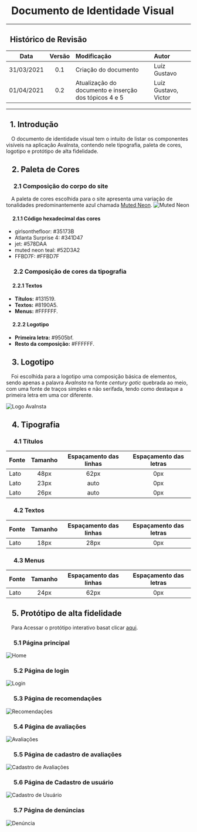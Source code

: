 # &ensp;Documento de Identidade Visual
---

## &ensp;Histórico de Revisão

 Data | Versão | Modificação | Autor             
 :---: | :---: | :--- | :---
 31/03/2021 | 0.1 | Criação do documento | Luíz Gustavo
 01/04/2021 | 0.2 | Atualização do documento e inserção dos tópicos 4 e 5 | Luíz Gustavo, Victor

 ---

 ## &ensp;1. Introdução

 &emsp;O documento de identidade visual tem o intuito de listar os componentes visíveis na aplicação AvaInsta, contendo nele tipografia, paleta de cores, logotipo e protótipo de alta fidelidade.

 ## &ensp; 2. Paleta de Cores
 ### &emsp; 2.1 Composição do corpo do site

 &emsp;A paleta de cores escolhida para o site apresenta uma variação de tonalidades predominantemente azul chamada [Muted Neon](https://www.colourlovers.com/palette/4795006/Muted_Neon).
 ![Muted Neon](imgs/muted_neon.png)

#### &emsp; 2.1.1 Código hexadecimal das cores
* girlsonthefloor: #35173B
* Atlanta Surprise 4: #341D47
* jet: #578DAA
* muted neon teal: #52D3A2
* FFBD7F: #FFBD7F


 ### &emsp; 2.2 Composição de cores da tipografia

 #### &emsp; 2.2.1 Textos

 * **Títulos:** #131519.
 * **Textos:** #8190A5.
 * **Menus:** #FFFFFF.

 #### &emsp; 2.2.2 Logotipo

 * **Primeira letra:** #9505bf.
 * **Resto da composição:** #FFFFFF.

 ## &ensp; 3. Logotipo

 &emsp;Foi escolhida para a logotipo uma composição básica de elementos, sendo apenas a palavra *AvaInsta* na fonte *century gotic* quebrada ao meio, com uma fonte de traços simples e não serifada, tendo como destaque a primeira letra em uma cor diferente.

 ![Logo AvaInsta](imgs/logo_avainsta_fundo.png)

 ## &ensp; 4. Tipografia

 ### &emsp; 4.1 Títulos

 Fonte | Tamanho | Espaçamento das linhas | Espaçamento das letras
 :--- | :---: | :---: | :---:
 Lato | 48px | 62px | 0px
 Lato | 23px | auto | 0px
 Lato | 26px | auto | 0px

 ### &emsp; 4.2 Textos
 Fonte | Tamanho | Espaçamento das linhas | Espaçamento das letras
 :--- | :---: | :---: | :---:
 Lato | 18px | 28px | 0px

 ### &emsp; 4.3 Menus
 Fonte | Tamanho | Espaçamento das linhas | Espaçamento das letras
 :--- | :---: | :---: | :---:
 Lato | 24px | 62px | 0px

## &ensp; 5. Protótipo de alta fidelidade

&emsp;Para Acessar o protótipo interativo basat clicar [aqui](https://marvelapp.com/prototype/290j3dhg).

### &emsp; 5.1 Página principal
![Home](imgs/alta_fidelidade/home.png)
### &emsp; 5.2 Página de login
![Login](imgs/alta_fidelidade/login.png)
### &emsp; 5.3 Página de recomendações
![Recomendações](imgs/alta_fidelidade/recomendacoes.png)
### &emsp; 5.4 Página de avaliações
![Avaliações](imgs/alta_fidelidade/avaliacoes.png)
### &emsp; 5.5 Página de cadastro de avaliações
![Cadastro de Avaliações](imgs/alta_fidelidade/cadastro_avaliacoes.png)
### &emsp; 5.6 Página de Cadastro de usuário
![Cadastro de Usuário](imgs/alta_fidelidade/cadastro_usuario.png)
### &emsp; 5.7 Página de denúncias
![Denúncia](imgs/alta_fidelidade/denuncia.png)